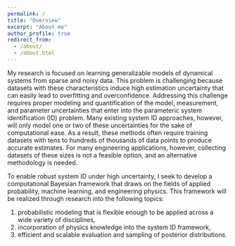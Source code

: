 ```yaml
---
permalink: /
title: "Overview"
excerpt: "About me"
author_profile: true
redirect_from: 
  - /about/
  - /about.html
---
```


My research is focused on learning generalizable models of dynamical systems from sparse and noisy data. This problem is challenging because datasets with these characteristics induce high estimation uncertainty that can easily lead to overfitting and overconfidence. Addressing this challenge requires proper modeling and quantification of the model, measurement, and parameter uncertainties that enter into the parameteric system identification (ID) problem. Many existing system ID approaches, however, will only model one or two of these uncertainties for the sake of computational ease. As a result, these methods often require training datasets with tens to hundreds of thousands of data points to produce accurate estimates. For many engineering applications, however, collecting datasets of these sizes is not a feasible option, and an alternative methodology is needed.


To enable robust system ID under high uncertainty, I seek to develop a computational Bayesian framework that draws on the fields of applied probability, machine learning, and engineering physics. This framework will be realized through research into the following topics:
1. probabilistic modeling that is flexible enough to be applied across a wide variety of disciplines, 
2. incorporation of physics knowledge into the system ID framework, 
3. efficient and scalable evaluation and sampling of posterior distributions.
